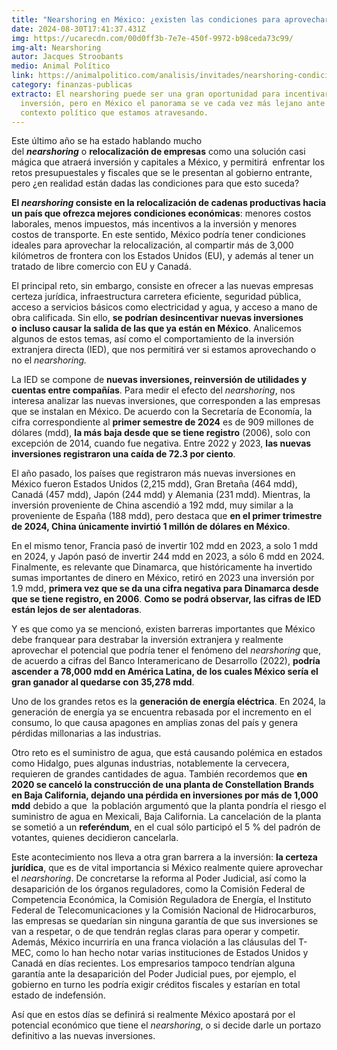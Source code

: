 ```yaml
---
title: "Nearshoring en México: ¿existen las condiciones para aprovecharlo?"
date: 2024-08-30T17:41:37.431Z
img: https://ucarecdn.com/00d0ff3b-7e7e-450f-9972-b98ceda73c99/
img-alt: Nearshoring
autor: Jacques Stroobants
medio: Animal Político
link: https://animalpolitico.com/analisis/invitades/nearshoring-condiciones-mexico
category: finanzas-publicas
extracto: El nearshoring puede ser una gran oportunidad para incentivar la
  inversión, pero en México el panorama se ve cada vez más lejano ante el
  contexto político que estamos atravesando.
---
```

Este último año se ha estado hablando mucho del ***nearshoring*** o **relocalización de empresas** como una solución casi mágica que atraerá inversión y capitales a México, y permitirá  enfrentar los retos presupuestales y fiscales que se le presentan al gobierno entrante, pero ¿en realidad están dadas las condiciones para que esto suceda?

**El *nearshoring* consiste en la relocalización de cadenas productivas hacia un país que ofrezca mejores condiciones económicas**: menores costos laborales, menos impuestos, más incentivos a la inversión y menores costos de transporte. En este sentido, México podría tener condiciones ideales para aprovechar la relocalización, al compartir más de 3,000 kilómetros de frontera con los Estados Unidos (EU), y además al tener un tratado de libre comercio con EU y Canadá.

El principal reto, sin embargo, consiste en ofrecer a las nuevas empresas certeza jurídica, infraestructura carretera eficiente, seguridad pública, acceso a servicios básicos como electricidad y agua, y acceso a mano de obra calificada. Sin ello, **se podrían desincentivar nuevas inversiones o** **incluso causar la salida de las que ya están en México**. Analicemos algunos de estos temas, así como el comportamiento de la inversión extranjera directa (IED), que nos permitirá ver si estamos aprovechando o no el *nearshoring.*

La IED se compone de **nuevas inversiones, reinversión de utilidades y cuentas entre compañías**. Para medir el efecto del *nearshoring*, nos interesa analizar las nuevas inversiones, que corresponden a las empresas que se instalan en México. De acuerdo con la Secretaría de Economía, la cifra correspondiente al **primer semestre de 2024** es de 909 millones de dólares (mdd), **la más baja desde que se tiene registro** (2006), solo con excepción de 2014, cuando fue negativa. Entre 2022 y 2023, **las nuevas inversiones registraron una caída de 72.3 por ciento**.

El año pasado, los países que registraron más nuevas inversiones en México fueron Estados Unidos (2,215 mdd), Gran Bretaña (464 mdd), Canadá (457 mdd), Japón (244 mdd) y Alemania (231 mdd). Mientras, la inversión proveniente de China ascendió a 192 mdd, muy similar a la proveniente de España (188 mdd), pero destaca que **en el primer trimestre de 2024, China únicamente invirtió 1 millón de dólares en México**.

En el mismo tenor, Francia pasó de invertir 102 mdd en 2023, a solo 1 mdd en 2024, y Japón pasó de invertir 244 mdd en 2023, a sólo 6 mdd en 2024. Finalmente, es relevante que Dinamarca, que históricamente ha invertido sumas importantes de dinero en México, retiró en 2023 una inversión por 1.9 mdd, **primera vez que se da una cifra negativa para Dinamarca desde que se tiene registro, en 2006**. **Como se podrá observar, las cifras de IED están lejos de ser alentadoras**.

Y es que como ya se mencionó, existen barreras importantes que México debe franquear para destrabar la inversión extranjera y realmente aprovechar el potencial que podría tener el fenómeno del *nearshoring* que, de acuerdo a cifras del Banco Interamericano de Desarrollo (2022), **podría ascender a 78,000 mdd en América Latina, de los cuales México sería el gran ganador al quedarse con 35,278 mdd**.

Uno de los grandes retos es la **generación de energía eléctrica**. En 2024, la generación de energía ya se encuentra rebasada por el incremento en el consumo, lo que causa apagones en amplias zonas del país y genera pérdidas millonarias a las industrias.

Otro reto es el suministro de agua, que está causando polémica en estados como Hidalgo, pues algunas industrias, notablemente la cervecera, requieren de grandes cantidades de agua. También recordemos que **en 2020 se canceló la construcción de una planta de Constellation Brands en Baja California, dejando una pérdida en inversiones por más de 1,000 mdd** debido a que  la población argumentó que la planta pondría el riesgo el suministro de agua en Mexicali, Baja California. La cancelación de la planta se sometió a un **referéndum**, en el cual sólo participó el 5 % del padrón de votantes, quienes decidieron cancelarla.

Este acontecimiento nos lleva a otra gran barrera a la inversión: **la certeza jurídica**, que es de vital importancia si México realmente quiere aprovechar el *nearshoring*. De concretarse la reforma al Poder Judicial, así como la desaparición de los órganos reguladores, como la Comisión Federal de Competencia Económica, la Comisión Reguladora de Energía, el Instituto Federal de Telecomunicaciones y la Comisión Nacional de Hidrocarburos, las empresas se quedarían sin ninguna garantía de que sus inversiones se van a respetar, o de que tendrán reglas claras para operar y competir. Además, México incurriría en una franca violación a las cláusulas del T-MEC, como lo han hecho notar varias instituciones de Estados Unidos y Canadá en días recientes. Los empresarios tampoco tendrían alguna garantía ante la desaparición del Poder Judicial pues, por ejemplo, el gobierno en turno les podría exigir créditos fiscales y estarían en total estado de indefensión.

Así que en estos días se definirá si realmente México apostará por el potencial económico que tiene el *nearshoring*, o si decide darle un portazo definitivo a las nuevas inversiones.